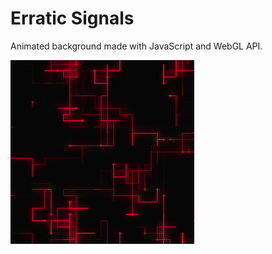 # Erratic Signals
Animated background made with JavaScript and WebGL API.

![Erratic Signals Preview](preview.gif)